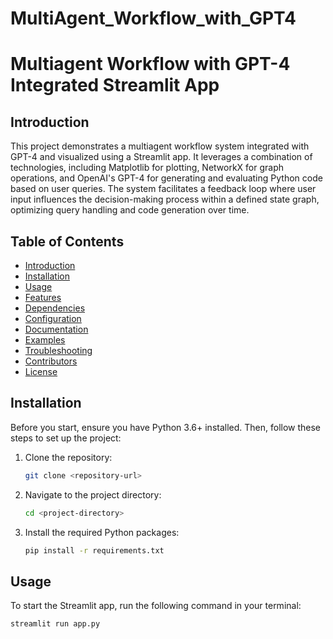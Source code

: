 # MultiAgent_Workflow_with_GPT4

# Multiagent Workflow with GPT-4 Integrated Streamlit App

## Introduction

This project demonstrates a multiagent workflow system integrated with GPT-4 and visualized using a Streamlit app. It leverages a combination of technologies, including Matplotlib for plotting, NetworkX for graph operations, and OpenAI's GPT-4 for generating and evaluating Python code based on user queries. The system facilitates a feedback loop where user input influences the decision-making process within a defined state graph, optimizing query handling and code generation over time.

## Table of Contents

- [Introduction](#introduction)
- [Installation](#installation)
- [Usage](#usage)
- [Features](#features)
- [Dependencies](#dependencies)
- [Configuration](#configuration)
- [Documentation](#documentation)
- [Examples](#examples)
- [Troubleshooting](#troubleshooting)
- [Contributors](#contributors)
- [License](#license)

## Installation

Before you start, ensure you have Python 3.6+ installed. Then, follow these steps to set up the project:

1. Clone the repository:
    ```bash
    git clone <repository-url>
    ```
2. Navigate to the project directory:
    ```bash
    cd <project-directory>
    ```
3. Install the required Python packages:
    ```bash
    pip install -r requirements.txt
    ```

## Usage

To start the Streamlit app, run the following command in your terminal:

```bash
streamlit run app.py
